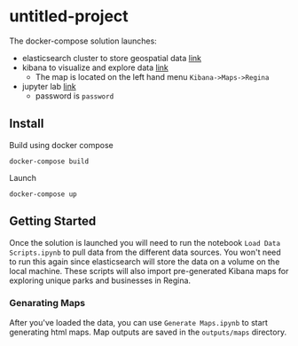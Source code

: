# untitled-project
The docker-compose solution launches:

- elasticsearch cluster to store geospatial data [link](http://localhost:9200/)
- kibana to visualize and explore data [link](http://localhost:5601/)
    - The map is located on the left hand menu `Kibana->Maps->Regina`
- jupyter lab [link](http://localhost:8890/lab?)
    - password is `password`

## Install
Build using docker compose

`docker-compose build
`

Launch

`docker-compose up
`

## Getting Started

Once the solution is launched you will need to run the notebook `Load Data Scripts.ipynb` to pull data from the
different data sources. You won't need to run this again since elasticsearch will store the data on a volume on the local machine.
These scripts will also import pre-generated Kibana maps for exploring unique parks and businesses in Regina. 


### Genarating Maps

After you've loaded the data, you can use `Generate Maps.ipynb` to start 
generating html maps. Map outputs are saved in the `outputs/maps` directory.